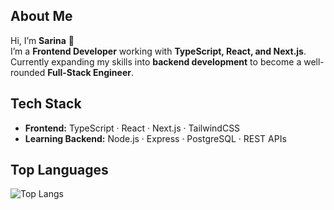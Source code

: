 ## About Me  

Hi, I’m **Sarina** 👋  
I’m a **Frontend Developer** working with **TypeScript, React, and Next.js**.  
Currently expanding my skills into **backend development** to become a well-rounded **Full-Stack Engineer**.  

## Tech Stack  
- **Frontend:** TypeScript · React · Next.js · TailwindCSS  
- **Learning Backend:** Node.js · Express · PostgreSQL · REST APIs  


## Top Languages  
![Top Langs](https://github-readme-stats.vercel.app/api/top-langs/?username=Sarina-R&layout=compact&theme=dark)  


<!--
**Sarina-R/Sarina-R** is a ✨ _special_ ✨ repository because its `README.md` (this file) appears on your GitHub profile.

Here are some ideas to get you started:

- 🔭 I’m currently working on ...
- 🌱 I’m currently learning ...
- 👯 I’m looking to collaborate on ...
- 🤔 I’m looking for help with ...
- 💬 Ask me about ...
- 📫 How to reach me: ...
- 😄 Pronouns: ...
- ⚡ Fun fact: ...
-->
